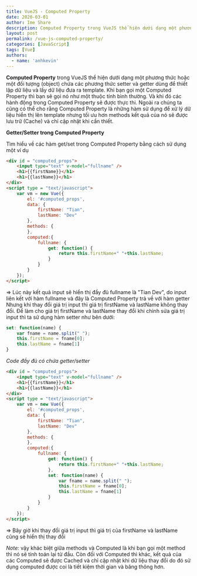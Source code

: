 ```yaml
---
title: VueJS - Computed Property
date: 2020-03-01
author: Ime Share
description: Computed Property trong VueJS thể hiện dưới dạng một phương thức hoặc một đối tượng (object) chứa các phương thức setter và getter dùng để thiết lập dữ liệu và lấy dữ liệu đưa ra template
layout: post
permalink: /vue-js-computed-property/
categories: [JavaScript]
tags: [Vue]
authors:
  - name: 'anhkevin'
---
```

**Computed Property** trong VueJS thể hiện dưới dạng một phương thức hoặc một đối tượng (object) chứa các phương thức setter và getter dùng để thiết lập dữ liệu và lấy dữ liệu đưa ra template. Khi bạn gọi một Computed Property thì bạn sẽ gọi nó như một thuộc tính bình thường. Và khi đó các hành động trong Computed Property sẽ được thực thi. Ngoài ra chúng ta cũng có thể cho rằng Computed Property là những hàm sử dụng để xử lý dữ liệu hiển thị lên template nhưng tối ưu hơn methods kết quả của nó sẽ được lưu trữ (Cache) và chỉ cập nhật khi cần thiết.

**Getter/Setter trong Computed Property**

Tìm hiểu về các hàm get/set trong Computed Property bằng cách sử dụng một ví dụ

```html
<div id = "computed_props">
    <input type="text" v-model="fullname" />
    <h1>{{firstName}}</h1>
    <h1>{{lastName}}</h1>
</div>
<script type = "text/javascript">
    var vm = new Vue({
        el: '#computed_props',
        data: {
            firstName: "Tian",
            lastName: "Dev"
        },
        methods: {
        },
        computed:{
            fullname: {
                get: function() {
                    return this.firstName+" "+this.lastName;
                }
            }
        }
    });
</script>
```

=> Lúc này kết quả input sẽ hiển thị đầy đủ fullname là "Tian Dev", do input liên kết với hàm fullname và đây là Computed Property trả về với hàm getter
Nhưng khi thay đổi giá trị input thì giá trị firstName và lastName không thay đổi.
Để làm cho giá trị firstName và lastName thay đổi khi chỉnh sửa giá trị input thì ta sử dụng hàm setter như bên dưới:

```javascript
set: function(name) {
    var fname = name.split(" ");
    this.firstName = fname[0];
    this.lastName = fname[1]
}
```

*Code đầy đủ có chứa getter/setter*

```html
<div id = "computed_props">
    <input type="text" v-model="fullname" />
    <h1>{{firstName}}</h1>
    <h1>{{lastName}}</h1>
</div>
<script type = "text/javascript">
    var vm = new Vue({
        el: '#computed_props',
        data: {
            firstName: "Tian",
            lastName: "Dev"
        },
        methods: {
        },
        computed:{
            fullname: {
                get: function() {
                    return this.firstName+" "+this.lastName;
                },
				set: function(name) {
                    var fname = name.split(" ");
                    this.firstName = fname[0];
                    this.lastName = fname[1]
                }
            }
        }
    });
</script>
```

=> Bây giờ khi thay đổi giá trị input thì giá trị của firstName và lastName cũng sẽ hiển thị thay đổi

*Note:* vậy khác biệt giữa methods và Computed là khi bạn gọi một method thì nó sẽ tính toán lại từ đầu. Còn đối với Computed thì khác, kết quả của các Computed sẽ được Cached và chỉ cập nhật khi dữ liệu thay đổi do đó sử dụng computed được coi là tiết kiệm thời gian và băng thông hơn.